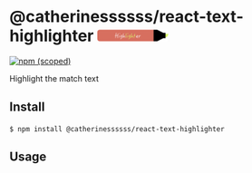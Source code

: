 # @catherinessssss/react-text-highlighter <img src="./static/logo.png" width="25%" >

[![npm (scoped)](https://img.shields.io/badge/npm-v.1.0.0-brightgreen.svg)](https://github.com/catherinessssss/react-text-highlighter)


Highlight the match text

## Install
```
$ npm install @catherinessssss/react-text-highlighter
```

## Usage
